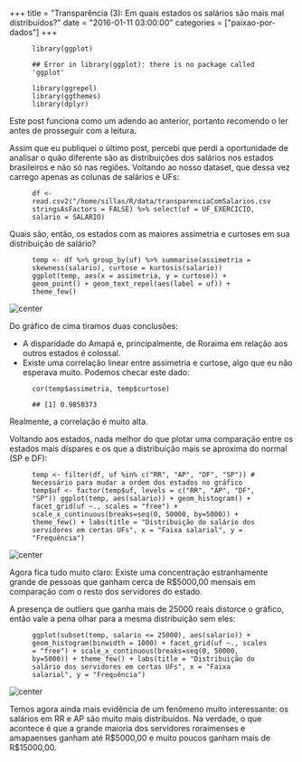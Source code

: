+++
title = "Transparência (3): Em quais estados os salários são mais mal distribuídos?"
date = "2016-01-11 03:00:00"
categories = ["paixao-por-dados"]
+++

<article class="blog-post">
<figure class="highlight">
<pre><code class="language-r"><span class="n">library</span><span class="p">(</span><span class="n">ggplot</span><span class="p">)</span></code></pre>
</figure>
<figure class="highlight">
<pre><code class="language-text">## Error in library(ggplot): there is no package called &apos;ggplot&apos;</code></pre>
</figure>
<figure class="highlight">
<pre><code class="language-r"><span class="n">library</span><span class="p">(</span><span class="n">ggrepel</span><span class="p">)</span><span class="w">
</span><span class="n">library</span><span class="p">(</span><span class="n">ggthemes</span><span class="p">)</span><span class="w">
</span><span class="n">library</span><span class="p">(</span><span class="n">dplyr</span><span class="p">)</span></code></pre>
</figure>
<p>
Este post funciona como um adendo ao anterior, portanto recomendo o ler
antes de prosseguir com a leitura.
</p>
<p>
Assim que eu publiquei o último post, percebi que perdi a oportunidade
de analisar o quão diferente são as distribuições dos salários nos
estados brasileiros e não só nas regiões. Voltando ao nosso dataset, que
dessa vez carrego apenas as colunas de salários e UFs:
</p>
<figure class="highlight">
<pre><code class="language-r"><span class="n">df</span><span class="w"> </span><span class="o">&lt;-</span><span class="w"> </span><span class="n">read.csv2</span><span class="p">(</span><span class="s2">&quot;/home/sillas/R/data/transparenciaComSalarios.csv&quot;</span><span class="p">,</span><span class="w"> </span><span class="n">stringsAsFactors</span><span class="w"> </span><span class="o">=</span><span class="w"> </span><span class="kc">FALSE</span><span class="p">)</span><span class="w"> </span><span class="o">%&gt;%</span><span class="w"> </span><span class="n">select</span><span class="p">(</span><span class="n">uf</span><span class="w"> </span><span class="o">=</span><span class="w"> </span><span class="n">UF_EXERCICIO</span><span class="p">,</span><span class="w"> </span><span class="n">salario</span><span class="w"> </span><span class="o">=</span><span class="w"> </span><span class="n">SALARIO</span><span class="p">)</span></code></pre>
</figure>
<p>
Quais são, então, os estados com as maiores assimetria e curtoses em sua
distribuição de salário?
</p>
<figure class="highlight">
<pre><code class="language-r"><span class="n">temp</span><span class="w"> </span><span class="o">&lt;-</span><span class="w"> </span><span class="n">df</span><span class="w"> </span><span class="o">%&gt;%</span><span class="w"> </span><span class="n">group_by</span><span class="p">(</span><span class="n">uf</span><span class="p">)</span><span class="w"> </span><span class="o">%&gt;%</span><span class="w"> </span><span class="n">summarise</span><span class="p">(</span><span class="n">assimetria</span><span class="w"> </span><span class="o">=</span><span class="w"> </span><span class="n">skewness</span><span class="p">(</span><span class="n">salario</span><span class="p">),</span><span class="w"> </span><span class="n">curtose</span><span class="w"> </span><span class="o">=</span><span class="w"> </span><span class="n">kurtosis</span><span class="p">(</span><span class="n">salario</span><span class="p">))</span><span class="w"> </span><span class="n">ggplot</span><span class="p">(</span><span class="n">temp</span><span class="p">,</span><span class="w"> </span><span class="n">aes</span><span class="p">(</span><span class="n">x</span><span class="w"> </span><span class="o">=</span><span class="w"> </span><span class="n">assimetria</span><span class="p">,</span><span class="w"> </span><span class="n">y</span><span class="w"> </span><span class="o">=</span><span class="w"> </span><span class="n">curtose</span><span class="p">))</span><span class="w"> </span><span class="o">+</span><span class="w"> </span><span class="n">geom_point</span><span class="p">()</span><span class="w"> </span><span class="o">+</span><span class="w"> </span><span class="n">geom_text_repel</span><span class="p">(</span><span class="n">aes</span><span class="p">(</span><span class="n">label</span><span class="w"> </span><span class="o">=</span><span class="w"> </span><span class="n">uf</span><span class="p">))</span><span class="w"> </span><span class="o">+</span><span class="w"> </span><span class="n">theme_few</span><span class="p">()</span></code></pre>
</figure>
<p>
<img src="http://sillasgonzaga.github.io/figs/transparenciaParte3/unnamed-chunk-3-1.png" alt="center">
</p>
<p>
Do gráfico de cima tiramos duas conclusões:
</p>
<ul>
<li>
A disparidade do Amapá e, principalmente, de Roraima em relação aos
outros estados é colossal.
</li>
<li>
Existe uma correlação linear entre assimetria e curtose, algo que eu não
esperava muito. Podemos checar este dado:
</li>
</ul>
<figure class="highlight">
<pre><code class="language-r"><span class="n">cor</span><span class="p">(</span><span class="n">temp</span><span class="o">$</span><span class="n">assimetria</span><span class="p">,</span><span class="w"> </span><span class="n">temp</span><span class="o">$</span><span class="n">curtose</span><span class="p">)</span></code></pre>
</figure>
<figure class="highlight">
<pre><code class="language-text">## [1] 0.9850373</code></pre>
</figure>
<p>
Realmente, a correlação é muito alta.
</p>
<p>
Voltando aos estados, nada melhor do que plotar uma comparação entre os
estados mais díspares e os que a distribuição mais se aproxima do normal
(SP e DF):
</p>
<figure class="highlight">
<pre><code class="language-r"><span class="n">temp</span><span class="w"> </span><span class="o">&lt;-</span><span class="w"> </span><span class="n">filter</span><span class="p">(</span><span class="n">df</span><span class="p">,</span><span class="w"> </span><span class="n">uf</span><span class="w"> </span><span class="o">%in%</span><span class="w"> </span><span class="nf">c</span><span class="p">(</span><span class="s2">&quot;RR&quot;</span><span class="p">,</span><span class="w"> </span><span class="s2">&quot;AP&quot;</span><span class="p">,</span><span class="w"> </span><span class="s2">&quot;DF&quot;</span><span class="p">,</span><span class="w"> </span><span class="s2">&quot;SP&quot;</span><span class="p">))</span><span class="w"> </span><span class="c1"># Necess&#xE1;rio para mudar a ordem dos estados no gr&#xE1;fico
</span><span class="n">temp</span><span class="o">$</span><span class="n">uf</span><span class="w"> </span><span class="o">&lt;-</span><span class="w"> </span><span class="n">factor</span><span class="p">(</span><span class="n">temp</span><span class="o">$</span><span class="n">uf</span><span class="p">,</span><span class="w"> </span><span class="n">levels</span><span class="w"> </span><span class="o">=</span><span class="w"> </span><span class="nf">c</span><span class="p">(</span><span class="s2">&quot;RR&quot;</span><span class="p">,</span><span class="w"> </span><span class="s2">&quot;AP&quot;</span><span class="p">,</span><span class="w"> </span><span class="s2">&quot;DF&quot;</span><span class="p">,</span><span class="w"> </span><span class="s2">&quot;SP&quot;</span><span class="p">))</span><span class="w"> </span><span class="n">ggplot</span><span class="p">(</span><span class="n">temp</span><span class="p">,</span><span class="w"> </span><span class="n">aes</span><span class="p">(</span><span class="n">salario</span><span class="p">))</span><span class="w"> </span><span class="o">+</span><span class="w"> </span><span class="n">geom_histogram</span><span class="p">()</span><span class="w"> </span><span class="o">+</span><span class="w"> </span><span class="n">facet_grid</span><span class="p">(</span><span class="n">uf</span><span class="w"> </span><span class="o">~</span><span class="n">.</span><span class="p">,</span><span class="w"> </span><span class="n">scales</span><span class="w"> </span><span class="o">=</span><span class="w"> </span><span class="s2">&quot;free&quot;</span><span class="p">)</span><span class="w"> </span><span class="o">+</span><span class="w"> </span><span class="n">scale_x_continuous</span><span class="p">(</span><span class="n">breaks</span><span class="o">=</span><span class="n">seq</span><span class="p">(</span><span class="m">0</span><span class="p">,</span><span class="w"> </span><span class="m">50000</span><span class="p">,</span><span class="w"> </span><span class="n">by</span><span class="o">=</span><span class="m">5000</span><span class="p">))</span><span class="w"> </span><span class="o">+</span><span class="w"> </span><span class="n">theme_few</span><span class="p">()</span><span class="w"> </span><span class="o">+</span><span class="w"> </span><span class="n">labs</span><span class="p">(</span><span class="n">title</span><span class="w"> </span><span class="o">=</span><span class="w"> </span><span class="s2">&quot;Distribui&#xE7;&#xE3;o do sal&#xE1;rio dos servidores em certas UFs&quot;</span><span class="p">,</span><span class="w"> </span><span class="n">x</span><span class="w"> </span><span class="o">=</span><span class="w"> </span><span class="s2">&quot;Faixa salarial&quot;</span><span class="p">,</span><span class="w"> </span><span class="n">y</span><span class="w"> </span><span class="o">=</span><span class="w"> </span><span class="s2">&quot;Frequ&#xEA;ncia&quot;</span><span class="p">)</span></code></pre>
</figure>
<p>
<img src="http://sillasgonzaga.github.io/figs/transparenciaParte3/unnamed-chunk-5-1.png" alt="center">
</p>
<p>
Agora fica tudo muito claro: Existe uma concentração estranhamente
grande de pessoas que ganham cerca de R$5000,00 mensais em comparação
com o resto dos servidores do estado.
</p>
<p>
A presença de outliers que ganha mais de 25000 reais distorce o gráfico,
então vale a pena olhar para a mesma distribuição sem eles:
</p>
<figure class="highlight">
<pre><code class="language-r"><span class="n">ggplot</span><span class="p">(</span><span class="n">subset</span><span class="p">(</span><span class="n">temp</span><span class="p">,</span><span class="w"> </span><span class="n">salario</span><span class="w"> </span><span class="o">&lt;=</span><span class="w"> </span><span class="m">25000</span><span class="p">),</span><span class="w"> </span><span class="n">aes</span><span class="p">(</span><span class="n">salario</span><span class="p">))</span><span class="w"> </span><span class="o">+</span><span class="w"> </span><span class="n">geom_histogram</span><span class="p">(</span><span class="n">binwidth</span><span class="w"> </span><span class="o">=</span><span class="w"> </span><span class="m">1000</span><span class="p">)</span><span class="w"> </span><span class="o">+</span><span class="w"> </span><span class="n">facet_grid</span><span class="p">(</span><span class="n">uf</span><span class="w"> </span><span class="o">~</span><span class="n">.</span><span class="p">,</span><span class="w"> </span><span class="n">scales</span><span class="w"> </span><span class="o">=</span><span class="w"> </span><span class="s2">&quot;free&quot;</span><span class="p">)</span><span class="w"> </span><span class="o">+</span><span class="w"> </span><span class="n">scale_x_continuous</span><span class="p">(</span><span class="n">breaks</span><span class="o">=</span><span class="n">seq</span><span class="p">(</span><span class="m">0</span><span class="p">,</span><span class="w"> </span><span class="m">50000</span><span class="p">,</span><span class="w"> </span><span class="n">by</span><span class="o">=</span><span class="m">5000</span><span class="p">))</span><span class="w"> </span><span class="o">+</span><span class="w"> </span><span class="n">theme_few</span><span class="p">()</span><span class="w"> </span><span class="o">+</span><span class="w"> </span><span class="n">labs</span><span class="p">(</span><span class="n">title</span><span class="w"> </span><span class="o">=</span><span class="w"> </span><span class="s2">&quot;Distribui&#xE7;&#xE3;o do sal&#xE1;rio dos servidores em certas UFs&quot;</span><span class="p">,</span><span class="w"> </span><span class="n">x</span><span class="w"> </span><span class="o">=</span><span class="w"> </span><span class="s2">&quot;Faixa salarial&quot;</span><span class="p">,</span><span class="w"> </span><span class="n">y</span><span class="w"> </span><span class="o">=</span><span class="w"> </span><span class="s2">&quot;Frequ&#xEA;ncia&quot;</span><span class="p">)</span></code></pre>
</figure>
<p>
<img src="http://sillasgonzaga.github.io/figs/transparenciaParte3/unnamed-chunk-6-1.png" alt="center">
</p>
<p>
Temos agora ainda mais evidência de um fenômeno muito interessante: os
salários em RR e AP são muito mais distribuídos. Na verdade, o que
acontece é que a grande maioria dos servidores roraimenses e amapaenses
ganham até R$5000,00 e muito poucos ganham mais de R$15000,00.
</p>
</article>

